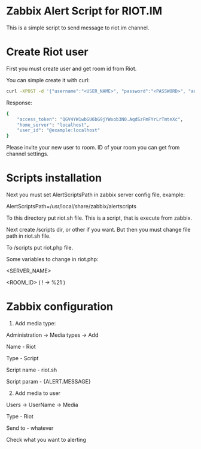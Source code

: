# Zabbix Alert Script for RIOT.IM

This is a simple script to send message to riot.im channel.

# Create Riot user

First you must create user and get room id from Riot.

You can simple create it with curl:

```bash
curl -XPOST -d '{"username":"<USER_NAME>", "password":"<PASSWORD>", "auth": {"type":"m.login.dummy"}}' "https://<SERVER_NAME>/_matrix/client/r0/register"
```

Response:
```bash
{
    "access_token": "QGV4YW1wbGU6bG9jYWxob3N0.AqdSzFmFYrLrTmteXc", 
    "home_server": "localhost", 
    "user_id": "@example:localhost"
}

```
Please invite your new user to room.
ID of your room you can get from channel settings.


# Scripts installation

Next you must set AlertScriptsPath in zabbix server config file, example: 

AlertScriptsPath=/usr/local/share/zabbix/alertscripts

To this directory put riot.sh file. This is a script, that is execute from zabbix.

Next create /scripts dir, or other if you want. But then you must change file path in riot.sh file.

To /scripts put riot.php file.

Some variables to change in riot.php:


<SERVER_NAME>

<ROOM_ID> ( ! -> %21 )

<TOKEN>

# Zabbix configuration

1. Add media type:

Administration -> Media types -> Add

Name - Riot

Type - Script

Script name - riot.sh

Script param - {ALERT.MESSAGE}

2. Add media to user

Users -> UserName -> Media 


Type - Riot

Send to - whatever

Check what you want to alerting




